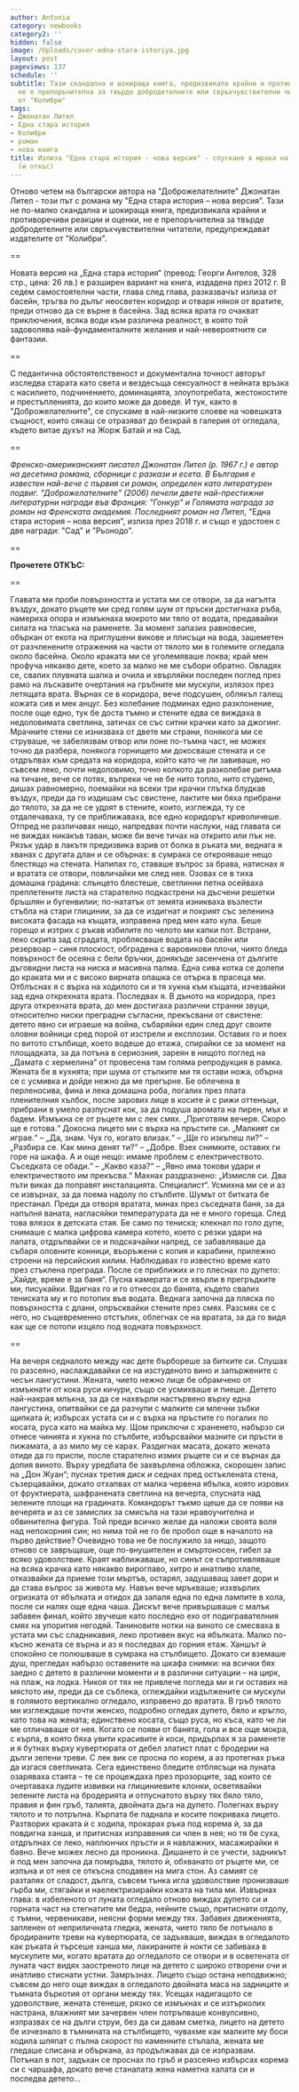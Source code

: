 ```yaml
---
author: Antonia
category: newbooks
category2: ''
hidden: false
image: /Uploads/cover-edna-stara-istoriya.jpg
layout: post
pageviews: 137
schedule: ''
subtitle: Тази скандална и шокираща книга, предизвикала крайни и противоречиви реакции,
  не е препоръчителна за твърде добродетелните или свръхчувствителни читатели, предупреждават
  от "Колибри"
tags:
- Джонатан Лител
- Една стара история
- Колибри
- роман
- нова книга
title: Излиза "Една стара история - нова версия" - спускане в мрака на сексуалността
  (и откъс)
---
```


Отново четем на български автора на "Доброжелателните" Джонатан Лител - този път с романа му "Една стара история – нова версия". Тази не по-малко скандална и шокираща книга, предизвикала крайни и противоречиви реакции и оценки, не е препоръчителна за твърде добродетелните или свръхчувствителни читатели, предупреждават издателите от "Колибри". 

\==

Новата версия на „Една стара история“ (превод: Георги Ангелов, 328 стр., цена: 26 лв.) е разширен вариант на книга, издадена през 2012 г. В седем самостоятелни части, глава след глава, разказвачът излиза от басейн, тръгва по дълъг неосветен коридор и отваря някоя от вратите, преди отново да се върне в басейна. Зад всяка врата го очакват приключения, всяка води към различна реалност, в която той задоволява най-фундаменталните желания и най-невероятните си фантазии. 

\==

С педантична обстоятелственост и документална точност авторът изследва старата като света и вездесъща сексуалност в нейната връзка с насилието, подчинението, доминацията, злоупотребата, жестокостите и престъпленията, до които може да доведе. И тук, както в "Доброжелателните", се спускаме в най-низките слоеве на човешката същност, които сякаш се отразяват до безкрай в галерия от огледала, където витае духът на Жорж Батай и на Сад.

\==

*Френско-американският писател Джонатан Лител (р. 1967 г.) е автор на десетина романа, сборници с разкази и есета. В България е известен най-вече с първия си роман, определен като литературен подвиг. "Доброжелателните" (2006) печели двете най-престижни литературни награди във Франция: "Гонкур" и Голямата награда за роман на Френската академия. Последният роман на Лит*ел, "Една стара история – нова версия", излиза през 2018 г. и също е удостоен с две награди: "Сад" и "Рьонодо".

\==

**Прочетете ОТКЪС:**

\==

Главата ми проби повърхността и устата ми се отвори, за да нагълта въздух, докато ръцете ми сред голям шум от пръски достигнаха ръба, намериха опора и измъкнаха мокрото ми тяло от водата, предавайки силата на тласъка на раменете. За момент запазих равновесие, объркан от екота на приглушени викове и плисъци на вода, зашеметен от разчленените отражения на части от тялото ми в големите огледала около басейна. Около краката ми се уголемяваше локва; край мен профуча някакво дете, което за малко не ме събори обратно. Овладях се, свалих плувната шапка и очила и хвърляйки последен поглед през рамо на лъскавите очертания на гръбните ми мускули, излязох през летящата врата. Върнах се в коридора, вече подсушен, облякъл галещ кожата сив и мек анцуг. Без колебание подминах едно разклонение, после още едно, тук бе доста тъмно и стените едва се виждаха в недоловимата светлина, затичах се със ситни крачки като за джогинг. Мрачните стени се изнизваха от двете ми страни, понякога ми се струваше, че забелязвам отвор или поне по-тъмна част, не можех точно да разбера, понякога горнището ми докосваше стената и се отдръпвах към средата на коридора, който като че ли завиваше, но съвсем леко, почти недоловимо, точно колкото да разколебае ритъма на тичане, вече се потях, въпреки че не бе нито топло, нито студено, дишах равномерно, поемайки на всеки три крачки глътка блудкав въздух, преди да го издишам със свистене, лактите ми бяха прибрани до тялото, за да не се удрят в стените, които, изглежда, ту се отдалечаваха, ту се приближаваха, все едно коридорът криволичеше. Отпред не различавах нищо, напредвах почти наслуки, над главата си не виждах никакъв таван, може би вече тичах на открито или пък не. Рязък удар в лакътя предизвика взрив от болка в ръката ми, веднага я хванах с другата длан и се обърнах: в сумрака се открояваше нещо блестящо на стената. Напипах го, ставаше въпрос за брава, натиснах я и вратата се отвори, повличайки ме след нея. Озовах се в тиха домашна градина: слънцето блестеше, светлинни петна осейваха преплетените листа на старателно подкастрени на дъсчени решетки бръшлян и бугенвилии; по-нататък от земята изникваха възлести стъбла на стари глицинии, за да се издигнат и покрият със зеленина високата фасада на къщата, изправена пред мен като кула. Беше горещо и изтрих с ръкав избилите по челото ми капки пот. Встрани, леко скрита зад сградата, проблясваше водата на басейн или резервоар – синя плоскост, обградена с варовикови плочи, чиято бледа повърхност бе осеяна с бели бръчки, донякъде засенчена от дългите дъговидни листа на ниска и масивна палма. Една сива котка се долепи до краката ми и с високо вирната опашка се отърка в прасеца ми. Отблъснах я с върха на ходилото си и тя хукна към къщата, изчезвайки зад една открехната врата. Последвах я. В дъното на коридора, през друга открехната врата, до мен достигаха различни странни звуци, относително ниски преградни съгласни, прекъсвани от свистене: детето явно си играеше на война, събаряйки един след друг своите оловни войници сред порой от изстрели и експлозии. Оставих го и поех по витото стълбище, което водеше до етажа, спирайки се за момент на площадката, за да потъна в сериозния, зареян в нищото поглед на „Дамата с хермелина“ от провесена там голяма репродукция в рамка. Жената бе в кухнята; при шума от стъпките ми тя остави ножа, обърна се с усмивка и дойде нежно да ме прегърне. Бе облечена в перленосива, фина и лека домашна роба, погалих през плата пленителния хълбок, после зарових лице в косите ѝ с рижи оттенъци, прибрани в умело разпуснат кок, за да подуша аромата на пирен, мъх и бадем. Измъкна се от ръцете ми с лек смях. „Приготвям вечеря. Скоро ще е готова.“ Докосна лицето ми с върха на пръстите си. „Малкият си играе.“ – „Да, знам. Чух го, когато влизах.“ – „Ще го изкъпеш ли?“ – „Разбира се. Как мина денят ти?“ – „Добре. Взех снимките, оставих ги горе на шкафа. А и още нещо: имаме проблем с електричеството. Съседката се обади.“  – „Какво каза?“  – „Явно има токови удари и електричеството им прекъсва.“ Махнах раздразнено: „Измисля си. Два пъти виках да поправят инсталацията. Специалист“. Усмихна ми се и аз се извърнах, за да поема надолу по стълбите. Шумът от битката бе престанал. Преди да отворя вратата, минах през съседната баня, за да напълня ваната, нагласяйки температурата да не е много гореща. След това влязох в детската стая. Бе само по тениска; клекнал по голо дупе, снимаше с малка цифрова камера котето, което с резки удари на лапата, отдръпвайки се и подскачайки напред, се забавляваше да събаря оловните конници, въоръжени с копия и карабини, прилежно строени на персийския килим. Наблюдавах го известно време като през стъклена преграда. После се приближих и го плеснах по дупето: „Хайде, време е за баня“. Пусна камерата и се хвърли в прегръдките ми, писукайки. Вдигнах го и го отнесох до банята, където свалих тениската му и го потопих във водата. Веднага започна да пляска по повърхността с длани, опръсквайки стените през смях. Разсмях се с него, но същевременно отстъпих, облегнах се на вратата, за да го видя как ще се потопи изцяло под водната повърхност.

\==

На вечеря седналото между нас дете бърбореше за битките си. Слушах го разсеяно, наслаждавайки се на изстуденото вино и запържените с чесън лангустини. Жената, чието нежно лице бе обрамчено от измъкнати от кока руси кичури, също се усмихваше и пиеше. Детето най-накрая млъкна, за да се нахвърли настървено върху една лангустина, опитвайки се да разчупи с малките си млечни зъбки щипката ѝ; избърсах устата си и с върха на пръстите го погалих по косата, руса като на майка му. Щом приключи с храненето, набързо си отнесе чинията и хукна по стълбите, избърсвайки мазните си пръсти в пижамата, а аз мило му се карах. Раздигнах масата, докато жената отиде да го приспи, после старателно измих ръцете си и се върнах да допия виното. Върху уредбата бе захвърлена обложка, скорошен запис на „Дон Жуан“; пуснах третия диск и седнах пред остъклената стена, съзерцавайки, докато отхапвах от малка червена ябълка, която изрових от фруктиерата, шафранената светлина на вечерта, спусната над зелените площи на градината. Командорът тъкмо щеше да се появи на вечерята и аз се замислих за смисъла на тази нравоучителна и обвинителна фигура. Той преди всичко желае да наложи своята воля над непокорния син; но нима той не го бе пробол още в началото на първо действие? Очевидно това не бе послужило за нищо, защото отново се завръщаше, още по-внушителен и смъртоносен, гибел за всяко удоволствие. Краят наближаваше, но синът се съпротивляваше на всяка крачка като някакво вироглаво, хитро и инатливо хлапе, отказвайки да приеме този мъртъв, остарял, задушаващ завет дори и да става въпрос за живота му. Навън вече мръкваше; изхвърлих огризката от ябълката и отидох да запаля една по една лампите в хола, после си налях още една чаша. Дискът вече привършваше с малък забавен финал, който звучеше като последно ехо от подигравателния смях на упорития негодяй. Таниновите нотки на виното се смесваха в устата ми със сладникавия, леко противен вкус на ябълката. Малко по-късно жената се върна и аз я последвах до горния етаж. Ханшът ѝ спокойно се полюшваше в сумрака на стълбището. Докато си вземаше душ, прегледах набързо оставените на шкафа снимки: на всички бях заедно с детето в различни моменти и в различни ситуации – на цирк, на плаж, на лодка. Никоя от тях не привлече погледа ми и ги оставих на мястото им, преди да се съблека, оглеждайки издължените си мускули в голямото вертикално огледало, изправено до вратата. В гръб тялото ми изглеждаше почти женско, подробно огледах дупето, бяло и кръгло, като това на жената; единствено косата, също руса, но къса, като че ли ме отличаваше от нея. Когато се появи от банята, гола и все още мокра, с кърпа, в която бяха увити красивите ѝ коси, придърпах я за раменете и я бутнах върху кувертюрата от дебел златист плат с бродерии на дълги зелени треви. С лек вик се просна по корем, а аз протегнах ръка да изгася светлината. Сега единствено бледите отблясъци на луната озаряваха стаята – те се процеждаха през прозорците, зад които се очертаваха лудите извивки на глициниевите клонки, осветявайки зелените листа на бродерията и отпуснатото върху тях бяло тяло, правия и фин гръб, талията, двойната дъга на дупето. Полегнах върху тялото и то потръпна. Кърпата бе паднала и косите покриваха лицето. Разтворих краката ѝ с ходила, прокарах ръка под корема ѝ, за да повдигна ханша, и притиснах изправения си член в нея; но тя бе суха, отдръпнах се леко, наплюнчих пръсти и я навлажних, масажирайки я бавно. Вече можех лесно да проникна. Дишането ѝ се учести, задникът ѝ под мен започна да помръдва, тялото ѝ, обхванато от ръцете ми, се изпъна и от нея се откъсна сподавен на мига стон. Аз самият се разтапях от сладост, дълга, съвсем тънка игла удоволствие пронизваше гърба ми, стягайки и наелектризирайки кожата на тила ми. Извърнах глава: в избеленото от луната огледало отново виждах дупето си и горната част на стегнатите ми бедра, нейните също, притиснати отдолу, с тъмни, червеникави, неясни форми между тях. Забавих движенията, запленен от неприличната гледка, жената, чието тяло бе потънало в бродираните треви на кувертюрата, се задъхваше, виждах в огледалото как ръката ѝ търсеше ханша ми, лакираните ѝ нокти се забиваха в мускулите ми, когато вратата до огледалото се отвори и в осветената от луната част видях заостреното лице на детето с широко отворени очи и инатливо стиснати устни. Замръзнах. Лицето също остана неподвижно; съвсем до него още виждах в огледалото двойната маса на задниците и тъмната бъркотия от органи между тях. Усещах надигащото се удоволствие, жената стенеше, рязко се измъкнах и се изтърколих настрана, влажният ми зачервен член потръпваше конвулсивно, изпразвах се на дълги струи, без да си давам сметка, лицето на детето бе изчезнало в тъмнината на стълбището, чувахме как малките му боси ходила шляпат с пълна скорост по каменните стъпала, жената ме гледаше слисана и объркана, аз продължавах да се изпразвам. Потънал в пот, задъхан се проснах по гръб и разсеяно избърсах корема си с чаршафа, докато вече станалата жена наметна халата си и последва детето…